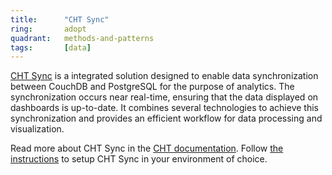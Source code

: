 ```yaml
---
title:      "CHT Sync"
ring:       adopt
quadrant:   methods-and-patterns
tags:       [data]
---
```


[CHT Sync](https://github.com/medic/cht-sync) is a integrated solution designed to enable data synchronization between CouchDB and PostgreSQL for the purpose of analytics. The synchronization occurs near real-time, ensuring that the data displayed on dashboards is up-to-date. It combines several technologies to achieve this synchronization and provides an efficient workflow for data processing and visualization.

Read more about CHT Sync in the [CHT documentation](https://docs.communityhealthtoolkit.org/core/overview/cht-sync/). Follow [the instructions](https://docs.communityhealthtoolkit.org/apps/guides/data/analytics/) to setup CHT Sync in your environment of choice.